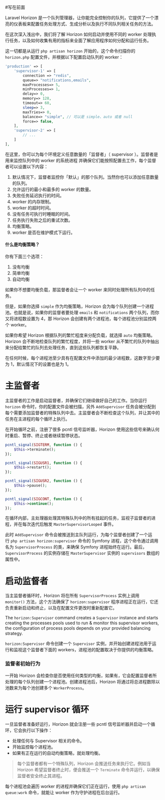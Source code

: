 #写在前面

Laravel Horizon 是一个队列管理器，让你能完全控制你的队列，它提供了一个漂亮的仪表板来配置任务处理方式、生成分析以及执行不同队列相关任务的方法。

在这次深入浅出中，我们将了解 Horizon 如何启动并使用不同的 worker 处理执行任务，以及如何收集有用的指标来全面了解应用程序如何分配和运行任务。

这一切都是从运行 `php artisan horizon` 开始的，这个命令扫描你的 `horizon.php` 配置文件，并根据以下配置启动队列的 worker：

```php
'production' => [
    'supervisor-1' => [
        connection => "redis",
        queue=> "notifications,emails",
        maxProcesses=> 5,
        minProcesses=> 1,
        delay=> 0,
        memory=> 128,
        timeout=> 60,
        sleep=> 3,
        maxTries=> 0,
        balance=> "simple", // 可以是 simple、auto 或者 null
        force=> false,
    ],
    'supervisor-2' => [
        // ...
    ]
],
```


在这里，你可以为每个环境定义任意数量的「监督者」（ supervisor ）。监督者是用来监控队列中的 worker 的系统进程 并确保它们能按照配置去工作，每个监督者可以设置以下内容：

1. 默认情况下，监督者监控你「默认」的那个队列。当然你也可以添加任意数量的队列。
2. 允许运行的最小和最多的 worker 的数量。
3. 失败任务延迟执行的时间。
4. worker 的内存限制。
5. worker 的超时时间。
6. 没有任务可执行时睡眠的时间。
7. 任务执行失败之后的重试次数。
8. 均衡策略。
9. worker 是否在维护模式下运行。

#### 什么是均衡策略？

你有下面三个选项：

1. 没有均衡
2. 简单均衡
3. 自动均衡

如果你不想要均衡负载，那监督者会让一个 worker 来同时处理所有队列中的任务。

但是，如果你选择 `simple` 作为均衡策略，Horizon 会为每个队列创建一个进程池。也就是说，如果你的监督者要处理 `emails` 和 `notifications` 两个队列，而你又将进程数设置为 4，那 Horizon 会创建有两个进程池，每个进程池分别监控两个 worker。

如果你希望 Horizon 根据队列的繁忙程度来分配负载，就选择 `auto` 均衡策略。Horizon 会不断地检查队列的繁忙程度，并将一些 worker 从不繁忙的队列中抽出来分配给繁忙的队列去处理任务，直到这些队列都恢复平静。

在任何时候，每个进程池至少具有在配置文件中添加的最少进程数，这数字至少要为 1，默认情况下的设置也是为 1。

# 主监督者

主监督者的工作是启动监督者，并确保它们继续做好自己的工作。当你运行 `horizon` 命令时，你的配置文件会被扫描，另外 `AddSupervisor` 任务会被分配到每个需要添加监督者的特殊队列中去。主监督者会不断检查这个队列，并让其中的任务在主进程的每个循环上执行。

在开始循环之前，注册了很多 pcntl 信号监听器，Horizon 使用这些信号来确认何时重启、暂停、终止或者继续暂停状态。

```Php
pcntl_signal(SIGTERM, function () {
    $this->terminate();
});

pcntl_signal(SIGUSR1, function () {
    $this->restart();
});

pcntl_signal(SIGUSR2, function () {
    $this->pause();
});

pcntl_signal(SIGCONT, function () {
    $this->continue();
});
```

在循环内部，主处理器处理其特殊队列中的所有挂起的任务，监视子监督者的进程，并在每次迭代后触发 `MasterSupervisorLooped` 事件。

此时 `AddSupervisor` 命令会被推送到主队列运行，为每个监督者创建了一个运行 `php artisan horizon:supervisor` 命令的 Symfony 进程，这个命令通过调用名为 `SupervisorProcess` 的类，来确保 Symfony 进程始终在运行。最后，`SupervisorProcess` 的实例存储在 `MasterSupervisor` 实例的 `supervisors` 数组的属性中。

# 启动监督者

当主监督者循环时，Horizon 将在所有 `SupervisorProcess` 实例上调用 `monitor()` 方法，这个方法确保了 `horizon:supervisor` 程序进程正在运行，它还负责重新启动和终止，以及在配置文件更改时重新配置它。

The `horizon:Supervisor` command creates a `Supervisor` instance and starts creating the processes pools used to run & monitor this supervisor workers, the configuration of process pools depends on your provided balancing strategy.

 `horizon:Supervisor` 命令创建一个 `Supervisor` 实例，并开始创建进程池用于运行和监视这个监督者下面的 workers，进程池的配置取决于你提供的均衡策略。

### 监督者初始行为

一开始 Horizon 会检查你是否使用任何类型的均衡，如果有，它会配置监督者所处理的每个队列创建一个进程池。创建进程池后，Horizon 将通过将总进程数除以池数来为每个池创建多个 `WorkerProcess`。

# 运行 supervisor 循环

一旦监督者准备好运行，Horizon 就会注册一些 pcntl 信号监听器并启动一个循环，它会执行以下操作：

- 处理任何与 Supervisor 相关的命令。
- 开始监控每个进程池。
- 如果有正在运行的自动均衡策略，就处理均衡。

> 每个监督者都有一个特殊队列，Horizon 会推送任务来执行它。例如当 Horizon 希望监督者终止时，便会推送一个 `Terminate` 命令并运行，以确保监督者安全终止其进程。

每个进程池会遍历 worker 的进程并确保它们正在运行，使用  `php artisan queue:work`  命令，就能让 worker 作为守护进程在后台运行。